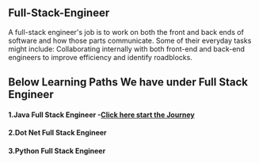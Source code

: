 ## Full-Stack-Engineer 


A full-stack engineer's job is to work on both the front and back ends of software and how those parts communicate. Some of their everyday tasks might include: Collaborating internally with both front-end and back-end engineers to improve efficiency and identify roadblocks.

## Below Learning Paths We have under Full Stack Engineer 

#### 1.Java Full Stack Engineer  -[Click here start the Journey](https://github.com/vasuyepuru/Full-Stack-Engineer/blob/main/Java%20FSE.md)
#### 2.Dot Net Full Stack Engineer
#### 3.Python Full Stack Engineer

